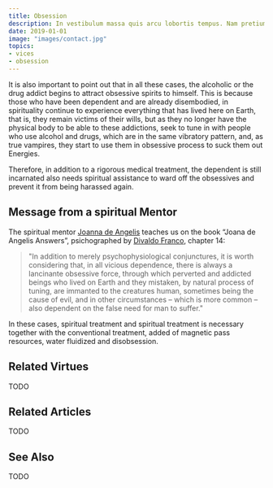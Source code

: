 ```yaml
---
title: Obsession
description: In vestibulum massa quis arcu lobortis tempus. Nam pretium arcu in odio vulputate luctus.
date: 2019-01-01
image: "images/contact.jpg"
topics:
- vices
- obsession
---
```


It is also important to point out that in all these cases, the alcoholic or the
drug addict begins to attract obsessive spirits to himself. This is because
those who have been dependent and are already disembodied, in spirituality
continue to experience everything that has lived here on Earth, that is, they remain
victims of their wills, but as they no longer have the physical body to be able to
these addictions, seek to tune in with people who use
alcohol and drugs, which are in the same vibratory pattern, and, as true
vampires, they start to use them in obsessive process to suck them out
Energies. 

Therefore, in addition to a rigorous medical treatment, the dependent is still
incarnated also needs spiritual assistance to ward off the
obsessives and prevent it from being harassed again.

## Message from a spiritual Mentor
The spiritual mentor [Joanna de Angelis](/bio/joanna-de-angelis) teaches us on
the book “Joana de Angelis Answers”, psichographed by [Divaldo Franco](/bio/divaldo-franco), 
chapter 14:

> "In addition to merely psychophysiological conjunctures, it is worth considering that,
> in all vicious dependence, there is always a lancinante obsessive force,
> through which perverted and addicted beings who lived on Earth and
> they mistaken, by natural process of tuning, are immanted to the creatures
> human, sometimes being the cause of evil, and in other circumstances – which is
> more common – also dependent on the false need for man to suffer."

In these cases, spiritual treatment and spiritual treatment is necessary
together with the conventional treatment, added of magnetic pass resources,
water fluidized and disobsession.

## Related Virtues
TODO

## Related Articles
TODO

## See Also
TODO
